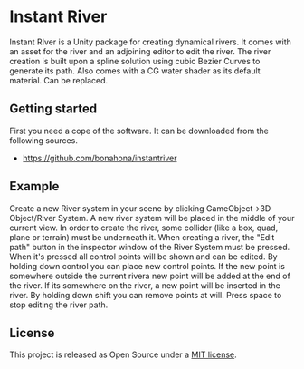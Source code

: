 # Instant River
Instant RIver is a Unity package for creating dynamical rivers.
It comes with an asset for the river and an adjoining editor to edit the river.
The river creation is built upon a spline solution using cubic Bezier Curves to generate its path.
Also comes with a CG water shader as its default material. Can be replaced.

## Getting started
First you need a cope of the software. It can be downloaded from the following sources.
* <https://github.com/bonahona/instantriver>

## Example
Create a new River system in your scene by clicking GameObject->3D Object/River System.
A new river system will be placed in the middle of your current view.
In order to create the river, some collider (like a box, quad, plane or terrain) must be underneath it.
When creating a river, the "Edit path" button in the inspector window of the River System must be pressed.
When it's pressed all control points will be shown and can be edited. By holding down control you can place
new control points. If the new point is somewhere outside the current rivera new point will be added at the end of the river.
If its somewhere on the river, a new point will be inserted in the river. By holding down shift you can remove points at will.
Press space to stop editing the river path.

## License
This project is released as Open Source under a [MIT license](../blob/master/LICENSE.txt).